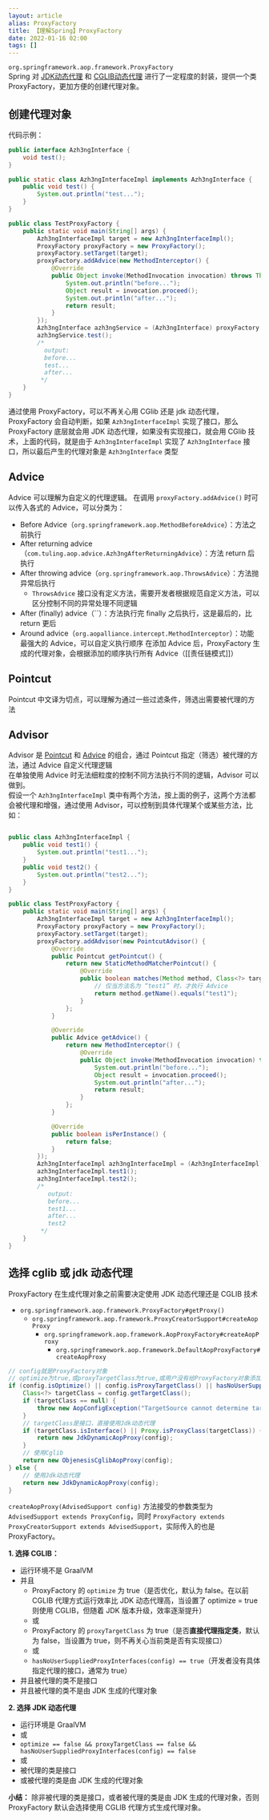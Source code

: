 ```yaml
---
layout: article  
alias: ProxyFactory
title: 【理解Spring】ProxyFactory
date: 2022-01-16 02:00
tags: []
---
```


`org.springframework.aop.framework.ProxyFactory`  
Spring 对 [JDK动态代理](https://azh3ng.com/2022/01/16/JDK-Proxy.html) 和 [CGLIB动态代理](https://azh3ng.com/2022/01/16/CGLIB-Proxy.html) 进行了一定程度的封装，提供一个类 ProxyFactory，更加方便的创建代理对象。

## 创建代理对象
代码示例：  
```java
public interface Azh3ngInterface {
    void test();
}

public static class Azh3ngInterfaceImpl implements Azh3ngInterface {
    public void test() {
        System.out.println("test...");
    }
}

public class TestProxyFactory {
    public static void main(String[] args) {
        Azh3ngInterfaceImpl target = new Azh3ngInterfaceImpl();
        ProxyFactory proxyFactory = new ProxyFactory();
        proxyFactory.setTarget(target);
        proxyFactory.addAdvice(new MethodInterceptor() {
            @Override
            public Object invoke(MethodInvocation invocation) throws Throwable {
                System.out.println("before...");
                Object result = invocation.proceed();
                System.out.println("after...");
                return result;
            }
        });
        Azh3ngInterface azh3ngService = (Azh3ngInterface) proxyFactory.getProxy();
        azh3ngService.test();
        /*
          output:
          before...
          test...
          after...
         */
    }
}
```
通过使用 ProxyFactory，可以不再关心用 CGlib 还是 jdk 动态代理，ProxyFactory 会自动判断，如果 `Azh3ngInterfaceImpl` 实现了接口，那么 ProxyFactory 底层就会用 JDK 动态代理，如果没有实现接口，就会用 CGlib 技术，上面的代码，就是由于 `Azh3ngInterfaceImpl` 实现了 `Azh3ngInterface` 接口，所以最后产生的代理对象是 `Azh3ngInterface` 类型

## Advice
Advice 可以理解为自定义的代理逻辑。
在调用 `proxyFactory.addAdvice()` 时可以传入各式的 Advice，可以分类为：
- Before Advice（`org.springframework.aop.MethodBeforeAdvice`）：方法之前执行
- After returning advice（`com.tuling.aop.advice.Azh3ngAfterReturningAdvice`）：方法 return 后执行
- After throwing advice（`org.springframework.aop.ThrowsAdvice`）：方法抛异常后执行
    - `ThrowsAdvice` 接口没有定义方法，需要开发者根据规范自定义方法，可以区分控制不同的异常处理不同逻辑
- After (finally) advice（``）：方法执行完 finally 之后执行，这是最后的，比 return 更后
- Around advice（`org.aopalliance.intercept.MethodInterceptor`）：功能最强大的 Advice，可以自定义执行顺序
  在添加 Advice 后，ProxyFactory 生成的代理对象，会根据添加的顺序执行所有 Advice（[[责任链模式]]）

## Pointcut
Pointcut 中文译为切点，可以理解为通过一些过滤条件，筛选出需要被代理的方法

## Advisor
Advisor 是 [Pointcut](#pointcut) 和 [Advice](#advice) 的组合，通过 Pointcut 指定（筛选）被代理的方法，通过 Advice 自定义代理逻辑  
在单独使用 Advice 时无法细粒度的控制不同方法执行不同的逻辑，Advisor 可以做到。  
假设一个 `Azh3ngInterfaceImpl` 类中有两个方法，按上面的例子，这两个方法都会被代理和增强，通过使用 Advisor，可以控制到具体代理某个或某些方法，比如：
```java

public class Azh3ngInterfaceImpl {
    public void test1() {
        System.out.println("test1...");
    }
    public void test2() {
        System.out.println("test2...");
    }
}

public class TestProxyFactory {
    public static void main(String[] args) {
        Azh3ngInterfaceImpl target = new Azh3ngInterfaceImpl();
        ProxyFactory proxyFactory = new ProxyFactory();
        proxyFactory.setTarget(target);
        proxyFactory.addAdvisor(new PointcutAdvisor() {
            @Override
            public Pointcut getPointcut() {
                return new StaticMethodMatcherPointcut() {
                    @Override
                    public boolean matches(Method method, Class<?> targetClass) {
                        // 仅当方法名为 “test1” 时，才执行 Advice
                        return method.getName().equals("test1");
                    }
                };
            }

            @Override
            public Advice getAdvice() {
                return new MethodInterceptor() {
                    @Override
                    public Object invoke(MethodInvocation invocation) throws Throwable {
                        System.out.println("before...");
                        Object result = invocation.proceed();
                        System.out.println("after...");
                        return result;
                    }
                };
            }

            @Override
            public boolean isPerInstance() {
                return false;
            }
        });
        Azh3ngInterfaceImpl azh3ngInterfaceImpl = (Azh3ngInterfaceImpl) proxyFactory.getProxy();
        azh3ngInterfaceImpl.test1();
        azh3ngInterfaceImpl.test2();
        /*
           output:
           before...
           test1...
           after...
           test2
         */
    }
}
```

## 选择 cglib 或 jdk 动态代理
ProxyFactory 在生成代理对象之前需要决定使用 JDK 动态代理还是 CGLIB 技术
- `org.springframework.aop.framework.ProxyFactory#getProxy()`
    - `org.springframework.aop.framework.ProxyCreatorSupport#createAopProxy`
        - `org.springframework.aop.framework.AopProxyFactory#createAopProxy`
            - `org.springframework.aop.framework.DefaultAopProxyFactory#createAopProxy`

```java
// config就是ProxyFactory对象
// optimize为true,或proxyTargetClass为true,或用户没有给ProxyFactory对象添加interface
if (config.isOptimize() || config.isProxyTargetClass() || hasNoUserSuppliedProxyInterfaces(config)) {
    Class<?> targetClass = config.getTargetClass();
    if (targetClass == null) {
        throw new AopConfigException("TargetSource cannot determine target class: " + "Either an interface or a target is required for proxy creation.");
    }
    // targetClass是接口，直接使用Jdk动态代理
    if (targetClass.isInterface() || Proxy.isProxyClass(targetClass)) {
        return new JdkDynamicAopProxy(config);
    }
    // 使用Cglib
    return new ObjenesisCglibAopProxy(config);
} else {
    // 使用Jdk动态代理
    return new JdkDynamicAopProxy(config);
}
```

`createAopProxy(AdvisedSupport config)` 方法接受的参数类型为 `AdvisedSupport extends ProxyConfig`，同时 `ProxyFactory extends ProxyCreatorSupport extends AdvisedSupport`，实际传入的也是 ProxyFactory。  

**1. 选择 CGLIB：**
- 运行环境不是 GraalVM
- 并且
    - ProxyFactory 的 `optimize` 为 true（是否优化，默认为 false。在以前 CGLIB 代理方式运行效率比 JDK 动态代理高，当设置了 optimize = true 则使用 CGLIB，但随着 JDK 版本升级，效率逐渐提升）
    - 或
    - ProxyFactory 的 `proxyTargetClass` 为 true（是否**直接代理指定类**，默认为 false，当设置为 true，则不再关心当前类是否有实现接口）
    - 或
    - `hasNoUserSuppliedProxyInterfaces(config) == true`（开发者没有具体指定代理的接口，通常为 true）
- 并且被代理的类不是接口
- 并且被代理的类不是由 JDK 生成的代理对象

**2. 选择 JDK 动态代理**
- 运行环境是 GraalVM
- 或 
- `optimize == false && proxyTargetClass == false && hasNoUserSuppliedProxyInterfaces(config) == false`
- 或
- 被代理的类是接口
- 或被代理的类是由 JDK 生成的代理对象

**小结：** 除非被代理的类是接口，或者被代理的类是由 JDK 生成的代理对象，否则 ProxyFactory 默认会选择使用 CGLIB 代理方式生成代理对象。

